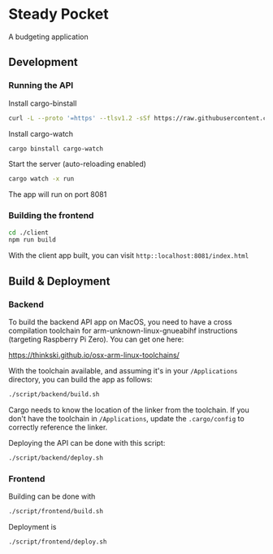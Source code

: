 # Steady Pocket

A budgeting application

## Development

### Running the API

Install cargo-binstall

```bash
curl -L --proto '=https' --tlsv1.2 -sSf https://raw.githubusercontent.com/cargo-bins/cargo-binstall/main/install-from-binstall-release.sh | bash
```

Install cargo-watch

```bash
cargo binstall cargo-watch
```

Start the server (auto-reloading enabled)

```bash
cargo watch -x run
```

The app will run on port 8081

### Building the frontend

```bash
cd ./client
npm run build
```

With the client app built, you can visit `http::localhost:8081/index.html`

## Build & Deployment

### Backend

To build the backend API app on MacOS, you need to have a cross compilation toolchain for arm-unknown-linux-gnueabihf instructions (targeting Raspberry Pi Zero). You can get one here:

https://thinkski.github.io/osx-arm-linux-toolchains/

With the toolchain available, and assuming it's in your `/Applications` directory, you can build the app as follows:

```bash
./script/backend/build.sh
```

Cargo needs to know the location of the linker from the toolchain. If you don't have the toolchain in `/Applications`, update the `.cargo/config` to correctly reference the linker.

Deploying the API can be done with this script:

```bash
./script/backend/deploy.sh
```

### Frontend

Building can be done with

```bash
./script/frontend/build.sh
```

Deployment is

```bash
./script/frontend/deploy.sh
```
